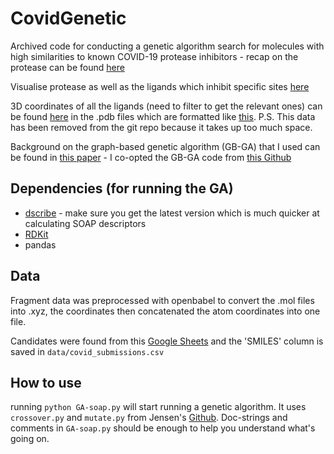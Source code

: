 # CovidGenetic
Archived code for conducting a genetic algorithm search for molecules with high similarities to known COVID-19 protease inhibitors - recap on the protease can be found [here](https://pdb101.rcsb.org/motm/242)

Visualise protease as well as the ligands which inhibit specific sites [here](https://fragalysis.diamond.ac.uk/viewer/react/preview/target/Mpro)

3D coordinates of all the ligands (need to filter to get the relevant ones) can be found [here](https://www.diamond.ac.uk/covid-19/for-scientists/Main-protease-structure-and-XChem/Downloads.html) in the .pdb files which are formatted like [this](https://pdb101.rcsb.org/learn/guide-to-understanding-pdb-data/dealing-with-coordinates). P.S. This data has been removed from the git repo because it takes up too much space.

Background on the graph-based genetic algorithm (GB-GA) that I used can be found in [this paper](https://pubs.rsc.org/en/content/articlelanding/2019/sc/c8sc05372c#!divAbstract) - I co-opted the GB-GA code from [this Github](https://github.com/jensengroup/GB-GA)

## Dependencies (for running the GA)
- [dscribe](https://singroup.github.io/dscribe/install.html) - make sure you get the latest version which is much quicker at calculating SOAP descriptors
- [RDKit](https://www.rdkit.org/docs/Install.html)
- pandas

## Data
Fragment data was preprocessed with openbabel to convert the .mol files into .xyz, the coordinates then concatenated the atom coordinates into one file.

Candidates were found from this [Google Sheets](https://docs.google.com/spreadsheets/d/1zELgd-kDEkIjRqc_jdKm5EzDQmRrrYAbErghTPkcA5c/edit#gid=0) and the 'SMILES' column is saved in `data/covid_submissions.csv`
## How to use
running `python GA-soap.py` will start running a genetic algorithm. It uses `crossover.py` and `mutate.py` from Jensen's [Github](https://github.com/jensengroup/GB-GA). Doc-strings and comments in `GA-soap.py` should be enough to help you understand what's going on.
